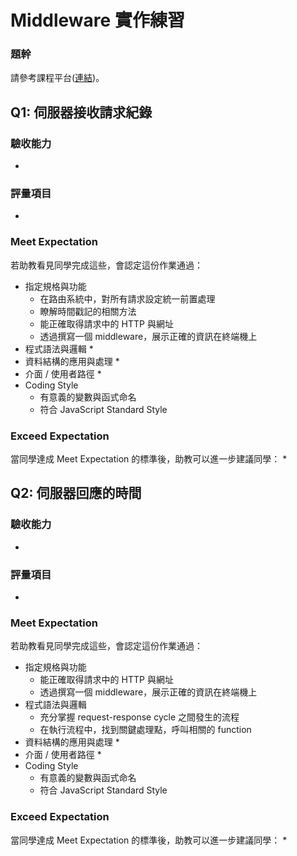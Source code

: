# Middleware 實作練習

### 題幹
請參考課程平台([連結](https://lighthouse.alphacamp.co/courses/42/assignments/1058))。

## Q1: 伺服器接收請求紀錄

### 驗收能力
* 
### 評量項目
* 
### Meet Expectation
若助教看見同學完成這些，會認定這份作業通過：

* 指定規格與功能
  * 在路由系統中，對所有請求設定統一前置處理
  * 瞭解時間戳記的相關方法
  * 能正確取得請求中的 HTTP 與網址
  * 透過撰寫一個 middleware，展示正確的資訊在終端機上
* 程式語法與邏輯
  * 
* 資料結構的應用與處理
  * 
* 介面 / 使用者路徑
  * 
* Coding Style
  * 有意義的變數與函式命名
  * 符合 JavaScript Standard Style
### Exceed Expectation
當同學達成 Meet Expectation 的標準後，助教可以進一步建議同學：
* 

## Q2: 伺服器回應的時間

### 驗收能力
* 
### 評量項目
* 
### Meet Expectation
若助教看見同學完成這些，會認定這份作業通過：
* 指定規格與功能
  * 能正確取得請求中的 HTTP 與網址
  * 透過撰寫一個 middleware，展示正確的資訊在終端機上
* 程式語法與邏輯
  * 充分掌握 request-response cycle 之間發生的流程
  * 在執行流程中，找到關鍵處理點，呼叫相關的 function
* 資料結構的應用與處理
  * 
* 介面 / 使用者路徑
  * 
* Coding Style
  * 有意義的變數與函式命名
  * 符合 JavaScript Standard Style
### Exceed Expectation
當同學達成 Meet Expectation 的標準後，助教可以進一步建議同學：
* 